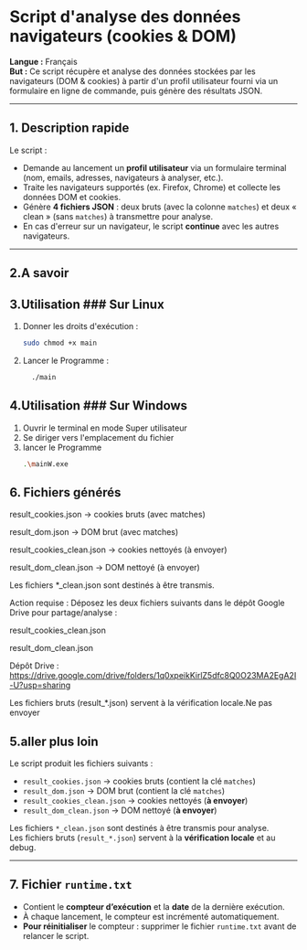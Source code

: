 # Script d'analyse des données navigateurs (cookies & DOM)

**Langue :** Français  
**But :** Ce script récupère et analyse des données stockées par les navigateurs (DOM & cookies) à partir d'un profil utilisateur fourni via un formulaire en ligne de commande, puis génère des résultats JSON.

---

## 1. Description rapide
Le script :
- Demande au lancement un **profil utilisateur** via un formulaire terminal (nom, emails, adresses, navigateurs à analyser, etc.).  
- Traite les navigateurs supportés (ex. Firefox, Chrome) et collecte les données DOM et cookies.  
- Génère **4 fichiers JSON** : deux bruts (avec la colonne `matches`) et deux « clean » (sans `matches`) à transmettre pour analyse.  
- En cas d'erreur sur un navigateur, le script **continue** avec les autres navigateurs.

---

## 2.A savoir 


## 3.Utilisation ### Sur Linux
1. Donner les droits d'exécution :  
   ```bash
   sudo chmod +x main
2. Lancer le Programme :
   ```bash 
     ./main


## 4.Utilisation ### Sur Windows
1. Ouvrir le terminal en mode Super utilisateur 
2. Se diriger vers l'emplacement du fichier 
3. lancer le Programme  
      ```bash 
    .\mainW.exe
 

## 6. Fichiers générés

result_cookies.json → cookies bruts (avec matches)

result_dom.json → DOM brut (avec matches)

result_cookies_clean.json → cookies nettoyés (à envoyer)

result_dom_clean.json → DOM nettoyé (à envoyer)

Les fichiers *_clean.json sont destinés à être transmis.

Action requise : Déposez les deux fichiers suivants dans le dépôt Google Drive pour partage/analyse :

result_cookies_clean.json

result_dom_clean.json

Dépôt Drive : https://drive.google.com/drive/folders/1q0xpeikKirlZ5dfc8Q0O23MA2EgA2I-U?usp=sharing

Les fichiers bruts (result_*.json) servent à la vérification locale.Ne pas envoyer 

##  5.aller plus loin 

Le script produit les fichiers suivants :

- `result_cookies.json` → cookies bruts (contient la clé `matches`)  
- `result_dom.json` → DOM brut (contient la clé `matches`)  
- `result_cookies_clean.json` → cookies nettoyés (**à envoyer**)  
- `result_dom_clean.json` → DOM nettoyé (**à envoyer**)

Les fichiers `*_clean.json` sont destinés à être transmis pour analyse.  
Les fichiers bruts (`result_*.json`) servent à la **vérification locale** et au debug.

---

## 7. Fichier `runtime.txt`

- Contient le **compteur d’exécution** et la **date** de la dernière exécution.  
- À chaque lancement, le compteur est incrémenté automatiquement.  
- **Pour réinitialiser** le compteur : supprimer le fichier `runtime.txt` avant de relancer le script.



